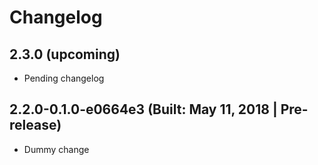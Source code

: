 # Changelog

## 2.3.0 (upcoming)

* Pending changelog

## 2.2.0-0.1.0-e0664e3 (Built: May 11, 2018 | Pre-release)

* Dummy change

